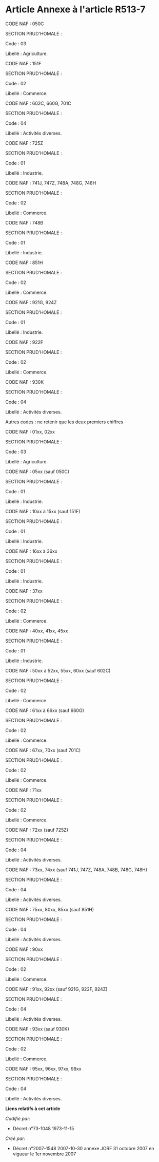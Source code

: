 # Article Annexe à l'article R513-7

CODE NAF : 050C

SECTION PRUD'HOMALE :

Code : 03

Libellé : Agriculture.  

CODE NAF : 151F

SECTION PRUD'HOMALE :

Code : 02

Libellé : Commerce.  

CODE NAF : 602C, 660G, 701C

SECTION PRUD'HOMALE :

Code : 04

Libellé : Activités diverses.  

CODE NAF : 725Z

SECTION PRUD'HOMALE :

Code : 01

Libellé : Industrie.  

CODE NAF : 741J, 747Z, 748A, 748G, 748H

SECTION PRUD'HOMALE :

Code : 02

Libellé : Commerce.  

CODE NAF : 748B

SECTION PRUD'HOMALE :

Code : 01

Libellé : Industrie.  

CODE NAF : 851H

SECTION PRUD'HOMALE :

Code : 02

Libellé : Commerce.  

CODE NAF : 921G, 924Z

SECTION PRUD'HOMALE :

Code : 01

Libellé : Industrie.  

CODE NAF : 922F

SECTION PRUD'HOMALE :

Code : 02

Libellé : Commerce.  

CODE NAF : 930K

SECTION PRUD'HOMALE :

Code : 04

Libellé : Activités diverses.  

Autres codes : ne retenir que les deux premiers chiffres

CODE NAF : 01xx, 02xx

SECTION PRUD'HOMALE :

Code : 03

Libellé : Agriculture.  

CODE NAF : 05xx (sauf 050C)

SECTION PRUD'HOMALE :

Code : 01

Libellé : Industrie.  

CODE NAF : 10xx à 15xx (sauf 151F)

SECTION PRUD'HOMALE :

Code : 01

Libellé : Industrie.  

CODE NAF : 16xx à 36xx

SECTION PRUD'HOMALE :

Code : 01

Libellé : Industrie.  

CODE NAF : 37xx

SECTION PRUD'HOMALE :

Code : 02

Libellé : Commerce.

CODE NAF : 40xx, 41xx, 45xx

SECTION PRUD'HOMALE :

Code : 01

Libellé : Industrie.

CODE NAF : 50xx à 52xx, 55xx, 60xx (sauf 602C)

SECTION PRUD'HOMALE :

Code : 02

Libellé : Commerce.  

CODE NAF : 61xx à 66xx (sauf 660G)

SECTION PRUD'HOMALE :

Code : 02

Libellé : Commerce.  

CODE NAF : 67xx, 70xx (sauf 701C)

SECTION PRUD'HOMALE :

Code : 02

Libellé : Commerce.  

CODE NAF : 71xx

SECTION PRUD'HOMALE :

Code : 02

Libellé : Commerce.  

CODE NAF : 72xx (sauf 725Z)

SECTION PRUD'HOMALE :

Code : 04

Libellé : Activités diverses.  

CODE NAF : 73xx, 74xx (sauf 741J, 747Z, 748A, 748B, 748G, 748H)

SECTION PRUD'HOMALE :

Code : 04

Libellé : Activités diverses.  

CODE NAF : 75xx, 80xx, 85xx (sauf 851H)

SECTION PRUD'HOMALE :

Code : 04

Libellé : Activités diverses.  

CODE NAF : 90xx

SECTION PRUD'HOMALE :

Code : 02

Libellé : Commerce.  

CODE NAF : 91xx, 92xx (sauf 921G, 922F, 924Z)

SECTION PRUD'HOMALE :

Code : 04

Libellé : Activités diverses.  

CODE NAF : 93xx (sauf 930K)

SECTION PRUD'HOMALE :

Code : 02

Libellé : Commerce.  

CODE NAF : 95xx, 96xx, 97xx, 99xx

SECTION PRUD'HOMALE :

Code : 04

Libellé : Activités diverses.

**Liens relatifs à cet article**

_Codifié par_:

  - Décret n°73-1048 1973-11-15

_Créé par_:

  - Décret n°2007-1548 2007-10-30 annexe JORF 31 octobre 2007 en vigueur le 1er novembre 2007
